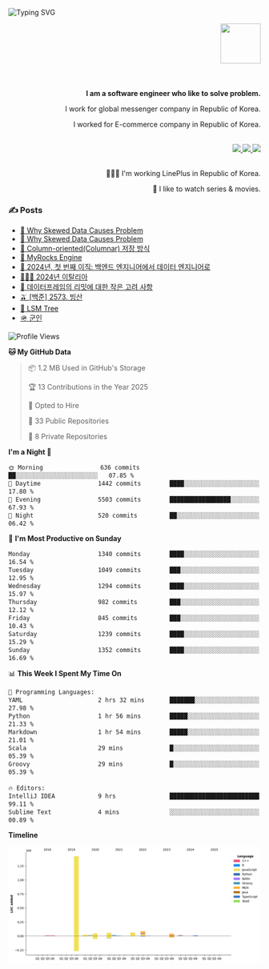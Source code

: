 ![Typing SVG](https://readme-typing-svg.herokuapp.com/?lines=Hello,+I'm+Changkwon+😎&height=150&width=1024&size=40&color=458588&background=282828&center=true&vCenter=true&multiline=false&duration=2000&pause=0)

<div align=right>
  <a href="https://github.com/devxb/gitanimals">
    <img
      src="https://render.gitanimals.org/lines/spearkkk?pet-id=624227435622945015"
      width="80"
      height="80"
    />
  </a>
  <br/>
  <br/>  
  <br/>
  
  **I am a software engineer who like to solve problem.**<br/>

  I work for global messenger company in Republic of Korea.<br/> 
  
  I worked for E-commerce company in Republic of Korea.<br/>
  <br/>

  <a href="https://www.linkedin.com/in/spearkkk/" target="_blank">
    <img src="https://img.shields.io/badge/LinkedIn-305D61.svg?&style=for-the-badge&logo=linkedin&logoColor=ffffff&labelColor=305D61&logoWidth=20"/>
  </a>
  <a href="http://spearkkk.dev/en/resume/" target="_blank">
    <img src="https://img.shields.io/badge/resume-305D61.svg?&style=for-the-badge&logo=ReadtheDocs&logoColor=ffffff&labelColor=305D61&logoWidth=20"/>
  </a>
  <a href="https://spearkkk.dev/" target="_blank">
    <img src="https://img.shields.io/badge/blog-305D61.svg?&style=for-the-badge&logo=ReadtheDocs&logoColor=ffffff&labelColor=305D61&logoWidth=20"/>
  </a>
  
  <br/>
  <br/>
  
  👨🏼‍💻 I'm working LinePlus in Republic of Korea.
  <br/>
  
  🍿 I like to watch series & movies.
  <br/>

</div>
  
<div align=left>
  
  <div>
    
  ### ✍️ Posts
    
  </div>
  
  <!-- BLOGPOSTS:START -->
- [🍐 Why Skewed Data Causes Problem](https://spearkkk.dev/why-skewed-data-causes-problem)
- [🍐 Why Skewed Data Causes Problem](https://spearkkk.dev/why-skewed-data-causes-problem)
- [🥖 Column-oriented(Columnar) 저장 방식](https://spearkkk.dev/column-oriented)
- [🍓 MyRocks Engine](https://spearkkk.dev/my-rocks_engine)
- [📝 2024년, 첫 번째 이직: 백엔드 엔지니어에서 데이터 엔지니어로](https://spearkkk.dev/2024-first-changing-company-from-backend-to-data-engineer)
- [🧑🏼‍🍳 2024년 이탈리아](https://spearkkk.dev/2024-italy)
- [🍄 데이터프레임의 리밋에 대한 작은 고려 사항](https://spearkkk.dev/dataframe-limit)
- [🫒 [백준] 2573. 빙산](https://spearkkk.dev/%EB%B0%B1%EC%A4%80-2573-%EB%B9%99%EC%82%B0)
- [🌽 LSM Tree](https://spearkkk.dev/lsm-tree)
- [🪖 군인](https://spearkkk.dev/soldier)
<!-- BLOGPOSTS:END -->

  
<!--START_SECTION:waka-->
![Profile Views](http://img.shields.io/badge/Profile%20Views-0-blue)

**🐱 My GitHub Data** 

> 📦 1.2 MB Used in GitHub's Storage 
 > 
> 🏆 13 Contributions in the Year 2025
 > 
> 💼 Opted to Hire
 > 
> 📜 33 Public Repositories 
 > 
> 🔑 8 Private Repositories 
 > 
**I'm a Night 🦉** 

```text
🌞 Morning                636 commits         ██░░░░░░░░░░░░░░░░░░░░░░░   07.85 % 
🌆 Daytime                1442 commits        ████░░░░░░░░░░░░░░░░░░░░░   17.80 % 
🌃 Evening                5503 commits        █████████████████░░░░░░░░   67.93 % 
🌙 Night                  520 commits         ██░░░░░░░░░░░░░░░░░░░░░░░   06.42 % 
```
📅 **I'm Most Productive on Sunday** 

```text
Monday                   1340 commits        ████░░░░░░░░░░░░░░░░░░░░░   16.54 % 
Tuesday                  1049 commits        ███░░░░░░░░░░░░░░░░░░░░░░   12.95 % 
Wednesday                1294 commits        ████░░░░░░░░░░░░░░░░░░░░░   15.97 % 
Thursday                 982 commits         ███░░░░░░░░░░░░░░░░░░░░░░   12.12 % 
Friday                   845 commits         ███░░░░░░░░░░░░░░░░░░░░░░   10.43 % 
Saturday                 1239 commits        ████░░░░░░░░░░░░░░░░░░░░░   15.29 % 
Sunday                   1352 commits        ████░░░░░░░░░░░░░░░░░░░░░   16.69 % 
```


📊 **This Week I Spent My Time On** 

```text
💬 Programming Languages: 
YAML                     2 hrs 32 mins       ███████░░░░░░░░░░░░░░░░░░   27.98 % 
Python                   1 hr 56 mins        █████░░░░░░░░░░░░░░░░░░░░   21.33 % 
Markdown                 1 hr 54 mins        █████░░░░░░░░░░░░░░░░░░░░   21.01 % 
Scala                    29 mins             █░░░░░░░░░░░░░░░░░░░░░░░░   05.39 % 
Groovy                   29 mins             █░░░░░░░░░░░░░░░░░░░░░░░░   05.39 % 

🔥 Editors: 
IntelliJ IDEA            9 hrs               █████████████████████████   99.11 % 
Sublime Text             4 mins              ░░░░░░░░░░░░░░░░░░░░░░░░░   00.89 % 
```

**Timeline**

![Lines of Code chart](https://raw.githubusercontent.com/spearkkk/spearkkk/main/assets/bar_graph.png)


<!--END_SECTION:waka-->
</div>

